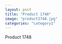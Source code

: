 ```yaml
---
layout: post
title: "Product 1748"
image: "product1748.jpg"
categories: "category1"
---
```

Product 1748

